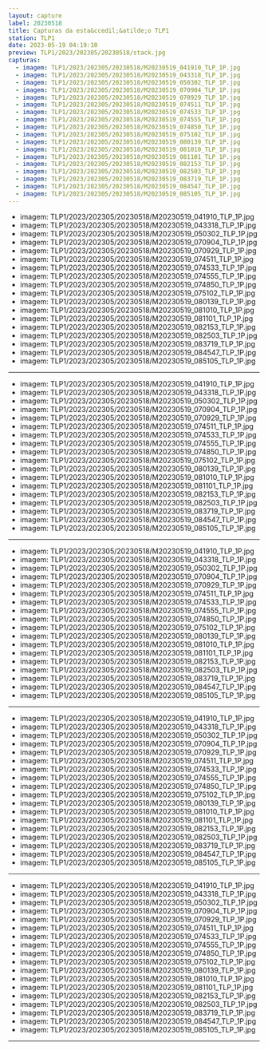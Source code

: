 ```yaml
---
layout: capture
label: 20230518
title: Capturas da esta&ccedil;&atilde;o TLP1
station: TLP1
date: 2023-05-19 04:19:10
preview: TLP1/2023/202305/20230518/stack.jpg
capturas:
  - imagem: TLP1/2023/202305/20230518/M20230519_041910_TLP_1P.jpg
  - imagem: TLP1/2023/202305/20230518/M20230519_043318_TLP_1P.jpg
  - imagem: TLP1/2023/202305/20230518/M20230519_050302_TLP_1P.jpg
  - imagem: TLP1/2023/202305/20230518/M20230519_070904_TLP_1P.jpg
  - imagem: TLP1/2023/202305/20230518/M20230519_070929_TLP_1P.jpg
  - imagem: TLP1/2023/202305/20230518/M20230519_074511_TLP_1P.jpg
  - imagem: TLP1/2023/202305/20230518/M20230519_074533_TLP_1P.jpg
  - imagem: TLP1/2023/202305/20230518/M20230519_074555_TLP_1P.jpg
  - imagem: TLP1/2023/202305/20230518/M20230519_074850_TLP_1P.jpg
  - imagem: TLP1/2023/202305/20230518/M20230519_075102_TLP_1P.jpg
  - imagem: TLP1/2023/202305/20230518/M20230519_080139_TLP_1P.jpg
  - imagem: TLP1/2023/202305/20230518/M20230519_081010_TLP_1P.jpg
  - imagem: TLP1/2023/202305/20230518/M20230519_081101_TLP_1P.jpg
  - imagem: TLP1/2023/202305/20230518/M20230519_082153_TLP_1P.jpg
  - imagem: TLP1/2023/202305/20230518/M20230519_082503_TLP_1P.jpg
  - imagem: TLP1/2023/202305/20230518/M20230519_083719_TLP_1P.jpg
  - imagem: TLP1/2023/202305/20230518/M20230519_084547_TLP_1P.jpg
  - imagem: TLP1/2023/202305/20230518/M20230519_085105_TLP_1P.jpg
---
```

  - imagem: TLP1/2023/202305/20230518/M20230519_041910_TLP_1P.jpg
  - imagem: TLP1/2023/202305/20230518/M20230519_043318_TLP_1P.jpg
  - imagem: TLP1/2023/202305/20230518/M20230519_050302_TLP_1P.jpg
  - imagem: TLP1/2023/202305/20230518/M20230519_070904_TLP_1P.jpg
  - imagem: TLP1/2023/202305/20230518/M20230519_070929_TLP_1P.jpg
  - imagem: TLP1/2023/202305/20230518/M20230519_074511_TLP_1P.jpg
  - imagem: TLP1/2023/202305/20230518/M20230519_074533_TLP_1P.jpg
  - imagem: TLP1/2023/202305/20230518/M20230519_074555_TLP_1P.jpg
  - imagem: TLP1/2023/202305/20230518/M20230519_074850_TLP_1P.jpg
  - imagem: TLP1/2023/202305/20230518/M20230519_075102_TLP_1P.jpg
  - imagem: TLP1/2023/202305/20230518/M20230519_080139_TLP_1P.jpg
  - imagem: TLP1/2023/202305/20230518/M20230519_081010_TLP_1P.jpg
  - imagem: TLP1/2023/202305/20230518/M20230519_081101_TLP_1P.jpg
  - imagem: TLP1/2023/202305/20230518/M20230519_082153_TLP_1P.jpg
  - imagem: TLP1/2023/202305/20230518/M20230519_082503_TLP_1P.jpg
  - imagem: TLP1/2023/202305/20230518/M20230519_083719_TLP_1P.jpg
  - imagem: TLP1/2023/202305/20230518/M20230519_084547_TLP_1P.jpg
  - imagem: TLP1/2023/202305/20230518/M20230519_085105_TLP_1P.jpg
---
  - imagem: TLP1/2023/202305/20230518/M20230519_041910_TLP_1P.jpg
  - imagem: TLP1/2023/202305/20230518/M20230519_043318_TLP_1P.jpg
  - imagem: TLP1/2023/202305/20230518/M20230519_050302_TLP_1P.jpg
  - imagem: TLP1/2023/202305/20230518/M20230519_070904_TLP_1P.jpg
  - imagem: TLP1/2023/202305/20230518/M20230519_070929_TLP_1P.jpg
  - imagem: TLP1/2023/202305/20230518/M20230519_074511_TLP_1P.jpg
  - imagem: TLP1/2023/202305/20230518/M20230519_074533_TLP_1P.jpg
  - imagem: TLP1/2023/202305/20230518/M20230519_074555_TLP_1P.jpg
  - imagem: TLP1/2023/202305/20230518/M20230519_074850_TLP_1P.jpg
  - imagem: TLP1/2023/202305/20230518/M20230519_075102_TLP_1P.jpg
  - imagem: TLP1/2023/202305/20230518/M20230519_080139_TLP_1P.jpg
  - imagem: TLP1/2023/202305/20230518/M20230519_081010_TLP_1P.jpg
  - imagem: TLP1/2023/202305/20230518/M20230519_081101_TLP_1P.jpg
  - imagem: TLP1/2023/202305/20230518/M20230519_082153_TLP_1P.jpg
  - imagem: TLP1/2023/202305/20230518/M20230519_082503_TLP_1P.jpg
  - imagem: TLP1/2023/202305/20230518/M20230519_083719_TLP_1P.jpg
  - imagem: TLP1/2023/202305/20230518/M20230519_084547_TLP_1P.jpg
  - imagem: TLP1/2023/202305/20230518/M20230519_085105_TLP_1P.jpg
---
  - imagem: TLP1/2023/202305/20230518/M20230519_041910_TLP_1P.jpg
  - imagem: TLP1/2023/202305/20230518/M20230519_043318_TLP_1P.jpg
  - imagem: TLP1/2023/202305/20230518/M20230519_050302_TLP_1P.jpg
  - imagem: TLP1/2023/202305/20230518/M20230519_070904_TLP_1P.jpg
  - imagem: TLP1/2023/202305/20230518/M20230519_070929_TLP_1P.jpg
  - imagem: TLP1/2023/202305/20230518/M20230519_074511_TLP_1P.jpg
  - imagem: TLP1/2023/202305/20230518/M20230519_074533_TLP_1P.jpg
  - imagem: TLP1/2023/202305/20230518/M20230519_074555_TLP_1P.jpg
  - imagem: TLP1/2023/202305/20230518/M20230519_074850_TLP_1P.jpg
  - imagem: TLP1/2023/202305/20230518/M20230519_075102_TLP_1P.jpg
  - imagem: TLP1/2023/202305/20230518/M20230519_080139_TLP_1P.jpg
  - imagem: TLP1/2023/202305/20230518/M20230519_081010_TLP_1P.jpg
  - imagem: TLP1/2023/202305/20230518/M20230519_081101_TLP_1P.jpg
  - imagem: TLP1/2023/202305/20230518/M20230519_082153_TLP_1P.jpg
  - imagem: TLP1/2023/202305/20230518/M20230519_082503_TLP_1P.jpg
  - imagem: TLP1/2023/202305/20230518/M20230519_083719_TLP_1P.jpg
  - imagem: TLP1/2023/202305/20230518/M20230519_084547_TLP_1P.jpg
  - imagem: TLP1/2023/202305/20230518/M20230519_085105_TLP_1P.jpg
---
  - imagem: TLP1/2023/202305/20230518/M20230519_041910_TLP_1P.jpg
  - imagem: TLP1/2023/202305/20230518/M20230519_043318_TLP_1P.jpg
  - imagem: TLP1/2023/202305/20230518/M20230519_050302_TLP_1P.jpg
  - imagem: TLP1/2023/202305/20230518/M20230519_070904_TLP_1P.jpg
  - imagem: TLP1/2023/202305/20230518/M20230519_070929_TLP_1P.jpg
  - imagem: TLP1/2023/202305/20230518/M20230519_074511_TLP_1P.jpg
  - imagem: TLP1/2023/202305/20230518/M20230519_074533_TLP_1P.jpg
  - imagem: TLP1/2023/202305/20230518/M20230519_074555_TLP_1P.jpg
  - imagem: TLP1/2023/202305/20230518/M20230519_074850_TLP_1P.jpg
  - imagem: TLP1/2023/202305/20230518/M20230519_075102_TLP_1P.jpg
  - imagem: TLP1/2023/202305/20230518/M20230519_080139_TLP_1P.jpg
  - imagem: TLP1/2023/202305/20230518/M20230519_081010_TLP_1P.jpg
  - imagem: TLP1/2023/202305/20230518/M20230519_081101_TLP_1P.jpg
  - imagem: TLP1/2023/202305/20230518/M20230519_082153_TLP_1P.jpg
  - imagem: TLP1/2023/202305/20230518/M20230519_082503_TLP_1P.jpg
  - imagem: TLP1/2023/202305/20230518/M20230519_083719_TLP_1P.jpg
  - imagem: TLP1/2023/202305/20230518/M20230519_084547_TLP_1P.jpg
  - imagem: TLP1/2023/202305/20230518/M20230519_085105_TLP_1P.jpg
---
  - imagem: TLP1/2023/202305/20230518/M20230519_041910_TLP_1P.jpg
  - imagem: TLP1/2023/202305/20230518/M20230519_043318_TLP_1P.jpg
  - imagem: TLP1/2023/202305/20230518/M20230519_050302_TLP_1P.jpg
  - imagem: TLP1/2023/202305/20230518/M20230519_070904_TLP_1P.jpg
  - imagem: TLP1/2023/202305/20230518/M20230519_070929_TLP_1P.jpg
  - imagem: TLP1/2023/202305/20230518/M20230519_074511_TLP_1P.jpg
  - imagem: TLP1/2023/202305/20230518/M20230519_074533_TLP_1P.jpg
  - imagem: TLP1/2023/202305/20230518/M20230519_074555_TLP_1P.jpg
  - imagem: TLP1/2023/202305/20230518/M20230519_074850_TLP_1P.jpg
  - imagem: TLP1/2023/202305/20230518/M20230519_075102_TLP_1P.jpg
  - imagem: TLP1/2023/202305/20230518/M20230519_080139_TLP_1P.jpg
  - imagem: TLP1/2023/202305/20230518/M20230519_081010_TLP_1P.jpg
  - imagem: TLP1/2023/202305/20230518/M20230519_081101_TLP_1P.jpg
  - imagem: TLP1/2023/202305/20230518/M20230519_082153_TLP_1P.jpg
  - imagem: TLP1/2023/202305/20230518/M20230519_082503_TLP_1P.jpg
  - imagem: TLP1/2023/202305/20230518/M20230519_083719_TLP_1P.jpg
  - imagem: TLP1/2023/202305/20230518/M20230519_084547_TLP_1P.jpg
  - imagem: TLP1/2023/202305/20230518/M20230519_085105_TLP_1P.jpg
---
